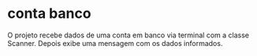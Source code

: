# conta banco

O projeto recebe dados de uma conta em banco via terminal com a classe Scanner.
Depois exibe uma mensagem com os dados informados.
